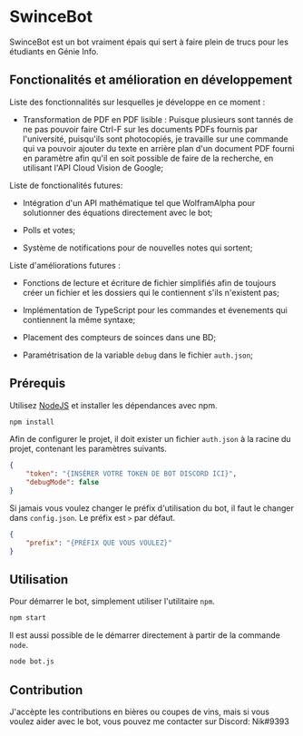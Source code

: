 # SwinceBot

SwinceBot est un bot vraiment épais qui sert à faire plein de trucs pour les étudiants en Génie Info.

## Fonctionalités et amélioration en développement

Liste des fonctionnalités sur lesquelles je développe en ce moment :

- Transformation de PDF en PDF lisible : Puisque plusieurs sont tannés de ne pas pouvoir faire Ctrl-F sur les documents PDFs fournis par l'université, puisqu'ils sont photocopiés, je travaille sur une commande qui va pouvoir ajouter du texte en arrière plan d'un document PDF fourni en paramètre afin qu'il en soit possible de faire de la recherche, en utilisant l'API Cloud Vision de Google;

Liste de fonctionalités futures:

- Intégration d'un API mathématique tel que WolframAlpha pour solutionner des équations directement avec le bot;

- Polls et votes;

- Système de notifications pour de nouvelles notes qui sortent;

Liste d'améliorations futures :

- Fonctions de lecture et écriture de fichier simplifiés afin de toujours créer un fichier et les dossiers qui le contiennent s'ils n'existent pas;

- Implémentation de TypeScript pour les commandes et évenements qui contiennent la même syntaxe;

- Placement des compteurs de soinces dans une BD;

- Paramétrisation de la variable `debug` dans le fichier `auth.json`;

## Prérequis

Utilisez [NodeJS](https://nodejs.org/en/download/) et installer les dépendances avec npm.

```bash
npm install
```

Afin de configurer le projet, il doit exister un fichier `auth.json` à la racine du projet, contenant les paramètres suivants.

```json
{
	"token": "{INSÉRER VOTRE TOKEN DE BOT DISCORD ICI}",
	"debugMode": false
}
```

Si jamais vous voulez changer le préfix d'utilisation du bot, il faut le changer dans `config.json`. Le préfix est `>` par défaut.

```json
{
	"prefix": "{PRÉFIX QUE VOUS VOULEZ}"
}
```

## Utilisation

Pour démarrer le bot, simplement utiliser l'utilitaire `npm`.

```bash
npm start
```

Il est aussi possible de le démarrer directement à partir de la commande `node`.

```bash
node bot.js
```

## Contribution

J'accèpte les contributions en bières ou coupes de vins, mais si vous voulez aider avec le bot, vous pouvez me contacter sur Discord: Nik#9393

